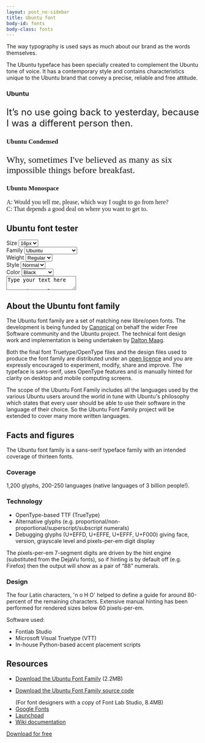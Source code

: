 ```yaml
---
layout: post_no-sidebar
title: Ubuntu font
body-id: fonts
body-class: fonts
---
```


<div class="p-strip is-shallow u-no-padding--top">
  <div class="row">
    <div class="col-9">
      <p>The way typography is used says as much about our brand as the words themselves.</p>
      <p>The Ubuntu typeface has been specially created to complement the Ubuntu tone of voice. It has a contemporary style and contains characteristics unique to the Ubuntu brand that convey a precise, reliable and free attitude.</p>
    </div>
  </div>
</div>
<div class="p-strip u-no-padding--top is-bordered">
  <div class="row u-equal-height">
    <div class="col-4 p-card">
      <h3 class="p-card__title">Ubuntu</h3>
      <p style="font-size: 24px;">It’s no use going back to yesterday, because I was a different person then.</p>
    </div>
    <div class="col-4 p-card">
      <h3 class="p-card__title" style="font-family: 'Ubuntu Condensed';">Ubuntu Condensed</h3>
      <p style="font-family: 'Ubuntu Condensed'; font-size: 24px;">Why, sometimes I've believed as many as six impossible things before breakfast.</p>
    </div>
    <div class="col-4 p-card">
      <h3 class="p-card__title" style="font-family: 'Ubuntu Mono';">Ubuntu Monospace</h3>
      <p style="font-family: 'Ubuntu Mono'; font-size: 16px;">
        A: Would you tell me, please, which way I ought to go from here?<br /> C: That depends a good deal on where you want to get to.
      </p>
    </div>
  </div>
</div>

<div class="p-strip--light is-deep ">
  <div class="row">
    <div class="col-8">
      <h2>Ubuntu font tester</h2>
    </div>
  </div>
  <div class="row">
    <form class="font-tester">
      <div class="col-3">
        <label for="size">Size</label>
        <select class="font-tester__option js-font-select" name="size">
          <option value="16" selected>16px</option>
          <option value="21">21px</option>
          <option value="24">24px</option>
          <option value="36">36px</option>
          <option value="48">48px</option>
        </select>
      </div>
      <div class="col-3">
        <label for="family">Family</label>
        <select class="font-tester__option js-font-select" name="family">
          <option value="ubuntu" selected>Ubuntu</option>
          <option value="condensed">Ubuntu Condensed</option>
          <option value="monospace">Ubuntu Monospace</option>
        </select>
      </div>
      <div class="col-2">
        <label for="weight">Weight</label>
        <select class="font-tester__option js-font-select" name="weight">
          <option value="thin">Thin</option>
          <option value="light">Light</option>
          <option value="regular" selected>Regular</option>
          <option value="medium">Medium</option>
          <option value="bold">Bold</option>
        </select>
      </div>
      <div class="col-2">
        <label for="style">Style</label>
        <select class="font-tester__option js-font-select" name="style">
          <option value="normal" selected>Normal</option>
          <option value="italic">Italic</option>
        </select>
      </div>
      <div class="col-2">
        <label for="color">Color</label>
        <select class="font-tester__option js-font-select" name="color">
          <option value="black" selected>Black</option>
          <option value="aubergine">Aubergine</option>
          <option value="orange">Orange</option>
        </select>
      </div>
      <textarea style="background-color: #ffffff;" class="font-tester__demo js-font-demo" data-size="16" data-family="ubuntu" data-weight="light" data-style="normal" data-color="black">
Type your text here

Latin sample:
Lorem ipsum dolor sit amet, quo tacimates dissentiet no at.

Cyrillic sample:
Лорем ипсум долор сит амет, видит елигенди перпетуа усу еу.

Greek sample:
Λορεμ ιπσθμ δολορ σιτ αμετ, μεα νατθμ ηαβεμθσ νο σιτ.

</textarea>
    </form>
  </div>
</div>

<div class="p-strip--accent is-dark is-deep">
  <div class="row">
    <div class="col-8">
      <h2>About the Ubuntu font family</h2>
      <p>The Ubuntu font family are a set of matching new libre/open fonts. The development is being funded by <a href="http://www.canonical.com/" class="p-link--external p-link--inverted">Canonical</a> on behalf the wider Free Software community and the Ubuntu project.
        The technical font design work and implementation is being undertaken by <a href="http://www.daltonmaag.com/" class="p-link--external p-link--inverted">Dalton&nbsp;Maag</a>.</p>
      <p>Both the final font Truetype/OpenType files and the design files used to produce the font family are distributed under an <a href="http://www.ubuntu.com/legal/terms-and-policies/font-licence" class="p-link--external p-link--inverted">open licence</a> and you are
        expressly encouraged to experiment, modify, share and improve. The typeface is sans-serif, uses OpenType features and is manually hinted for clarity on desktop and mobile computing screens.</p>
      <p>The scope of the Ubuntu Font Family includes all the languages used by the various Ubuntu users around the world in tune with Ubuntu&apos;s philosophy which states that every user should be able to use their software in the language of their choice.
        So the Ubuntu Font Family project will be extended to cover many more written languages.</p>
    </div>
  </div>
</div>

<div class="p-strip--light is-deep is-bordered">
  <div class="row">
    <div class="col-7">
      <h2>Facts and figures</h2>
      <p>The Ubuntu font family is a sans-serif typeface family with an intended coverage of thirteen fonts.</p>
    </div>
  </div>
  <div class="row">
    <div class="col-6">
      <div>
      <h3>Coverage</h3>
      <p>1,200 glyphs, 200-250 languages (native languages of 3 billion people!).</p>
      <h3>Technology</h3>
      <ul class="p-list">
        <li class="p-list__item is-ticked">OpenType-based TTF (TrueType)</li>
        <li class="p-list__item is-ticked">Alternative glyphs (e.g. proportional/non-proportional/superscript/subscript numerals)</li>
        <li class="p-list__item is-ticked">Debugging glyphs (U+EFFD, U+EFFE, U+EFFF, U+F000) giving face, version, grayscale level and pixels-per-em digit display</li>
      </ul>
      <p>The pixels-per-em 7-segment digits are driven by the hint engine (substituted from the DejaVu fonts), so if hinting is by default off (e.g. Firefox) then the output will show as a pair of &ldquo;88&rdquo; numerals.</p>
    </div>
    </div>
    <div class="col-6">
      <h3>Design</h3>
      <p>The four Latin characters, &apos;n o H O&apos; helped to define a guide for around 80-percent of the remaining characters. Extensive manual hinting has been performed for rendered sizes below 60 pixels-per-em.</p>
      <p>Software used:</p>
      <ul class="p-list">
        <li class="p-list__item is-ticked">Fontlab Studio</li>
        <li class="p-list__item is-ticked">Microsoft Visual Truetype (VTT)</li>
        <li class="p-list__item is-ticked">In-house Python-based accent placement scripts</li>
      </ul>
    </div>
  </div>
</div>

<div class="p-strip is-deep">
  <div class="row">
    <div class="col-8">
      <h2>Resources</h2>
      <ul class="p-list--divided">
        <li class="p-list__item"><a href="https://assets.ubuntu.com/v1/0cef8205-ubuntu-font-family-0.83.zip" class="p-link--external">Download the Ubuntu Font Family</a> (2.2MB)</li>
        <li class="p-list__item"><p><a href="https://assets.ubuntu.com/v1/0f5898c1-ubuntu-font-family-sources_0.83.orig.tar.gz" class="p-link--external">Download the Ubuntu Font Family source code</a></p> (For font designers with a copy of Font Lab Studio, 8.4MB)</li>
        <li class="p-list__item"><a href="https://fonts.google.com/?query=Ubuntu" class="p-link--external">Google Fonts</a></li>
        <li class="p-list__item"><a href="http://launchpad.net/ubuntu-font-family" class="p-link--external">Launchpad</a></li>
        <li class="p-list__item"><a href="http://wiki.ubuntu.com/Ubuntu_Font_Family" class="p-link--external">Wiki documentation</a></li>
      </ul>
      <p><a href="https://assets.ubuntu.com/v1/0cef8205-ubuntu-font-family-0.83.zip" class="p-button--brand">Download for free</a></p>
    </div>
  </div>
</div>
